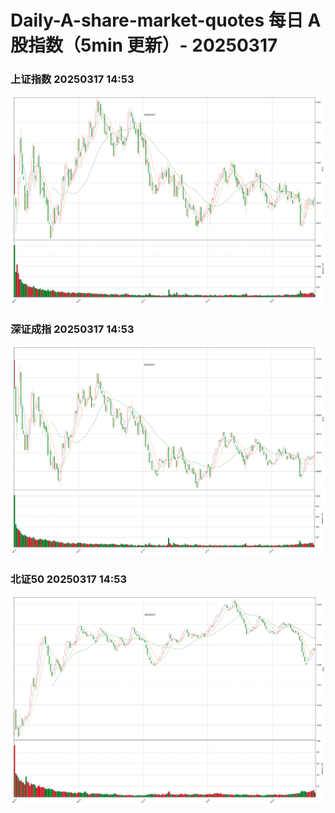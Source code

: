 
# Daily-A-share-market-quotes 每日 A 股指数（5min 更新）- 20250317

### 上证指数 20250317 14:53
![](./fig/2025/3/20250317-sh000001.png)

### 深证成指 20250317 14:53
![](./fig/2025/3/20250317-sz399001.png)

### 北证50 20250317 14:53
![](./fig/2025/3/20250317-bj899050.png)
